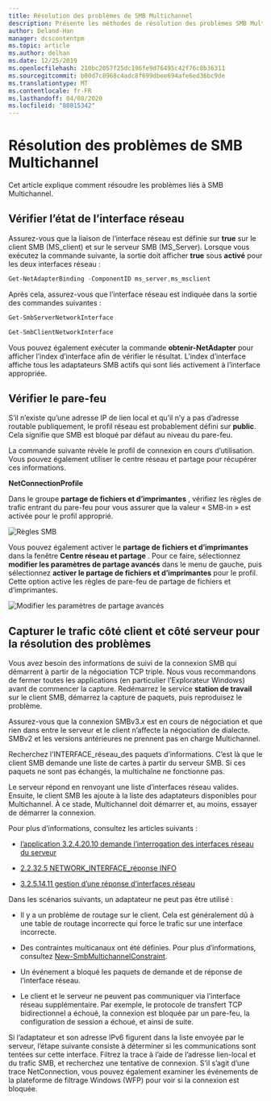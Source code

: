 ```yaml
---
title: Résolution des problèmes de SMB Multichannel
description: Présente les méthodes de résolution des problèmes SMB Multichannel.
author: Deland-Han
manager: dcscontentpm
ms.topic: article
ms.author: delhan
ms.date: 12/25/2019
ms.openlocfilehash: 210bc2057f25dc196fe9d76495c42f76c8b36311
ms.sourcegitcommit: b00d7c8968c4adc8f699dbee694afe6ed36bc9de
ms.translationtype: MT
ms.contentlocale: fr-FR
ms.lasthandoff: 04/08/2020
ms.locfileid: "80815342"
---
```

# <a name="smb-multichannel-troubleshooting"></a>Résolution des problèmes de SMB Multichannel

Cet article explique comment résoudre les problèmes liés à SMB Multichannel.

## <a name="check-the-network-interface-status"></a>Vérifier l’état de l’interface réseau

Assurez-vous que la liaison de l’interface réseau est définie sur **true** sur le client SMB (MS\_client) et sur le serveur SMB (MS\_Server). Lorsque vous exécutez la commande suivante, la sortie doit afficher **true** sous **activé** pour les deux interfaces réseau :

```PowerShell
Get-NetAdapterBinding -ComponentID ms_server,ms_msclient
```

Après cela, assurez-vous que l’interface réseau est indiquée dans la sortie des commandes suivantes :

```PowerShell
Get-SmbServerNetworkInterface
```

```PowerShell
Get-SmbClientNetworkInterface
```

Vous pouvez également exécuter la commande **obtenir-NetAdapter** pour afficher l’index d’interface afin de vérifier le résultat. L’index d’interface affiche tous les adaptateurs SMB actifs qui sont liés activement à l’interface appropriée.

## <a name="check-the-firewall"></a>Vérifier le pare-feu

S’il n’existe qu’une adresse IP de lien local et qu’il n’y a pas d’adresse routable publiquement, le profil réseau est probablement défini sur **public**. Cela signifie que SMB est bloqué par défaut au niveau du pare-feu.

La commande suivante révèle le profil de connexion en cours d’utilisation. Vous pouvez également utiliser le centre réseau et partage pour récupérer ces informations.

**NetConnectionProfile**

Dans le groupe **partage de fichiers et d’imprimantes** , vérifiez les règles de trafic entrant du pare-feu pour vous assurer que la valeur « SMB-in » est activée pour le profil approprié.

![Règles SMB](media/smb-multichannel-troubleshooting-1.png)

Vous pouvez également activer le **partage de fichiers et d’imprimantes** dans la fenêtre **Centre réseau et partage** . Pour ce faire, sélectionnez **modifier les paramètres de partage avancés** dans le menu de gauche, puis sélectionnez **activer le partage de fichiers et d’imprimantes** pour le profil. Cette option active les règles de pare-feu de partage de fichiers et d’imprimantes.

![Modifier les paramètres de partage avancés](media/smb-multichannel-troubleshooting-2.png)

## <a name="capture-client-and-server-sided-traffic-for-troubleshooting"></a>Capturer le trafic côté client et côté serveur pour la résolution des problèmes

Vous avez besoin des informations de suivi de la connexion SMB qui démarrent à partir de la négociation TCP triple. Nous vous recommandons de fermer toutes les applications (en particulier l’Explorateur Windows) avant de commencer la capture. Redémarrez le service **station de travail** sur le client SMB, démarrez la capture de paquets, puis reproduisez le problème.

Assurez-vous que la connexion SMBv3.*x* est en cours de négociation et que rien dans entre le serveur et le client n’affecte la négociation de dialecte. SMBv2 et les versions antérieures ne prennent pas en charge Multichannel.

Recherchez l’INTERFACE\_réseau\_des paquets d’informations. C’est là que le client SMB demande une liste de cartes à partir du serveur SMB. Si ces paquets ne sont pas échangés, la multichaîne ne fonctionne pas.

Le serveur répond en renvoyant une liste d’interfaces réseau valides. Ensuite, le client SMB les ajoute à la liste des adaptateurs disponibles pour Multichannel. À ce stade, Multichannel doit démarrer et, au moins, essayer de démarrer la connexion.

Pour plus d’informations, consultez les articles suivants :

- [l’application 3.2.4.20.10 demande l’interrogation des interfaces réseau du serveur](https://docs.microsoft.com/openspecs/windows_protocols/ms-smb2/147adde4-d936-4597-924a-8caa3429c6b0)

- [2.2.32.5 NETWORK\_INTERFACE\_réponse INFO](https://docs.microsoft.com/openspecs/windows_protocols/ms-smb2/fcd862d1-1b85-42df-92b1-e103199f531f)

- [3.2.5.14.11 gestion d’une réponse d’interfaces réseau](https://docs.microsoft.com/openspecs/windows_protocols/ms-smb2/5459722b-1eaa-4ead-b465-284363264cad)

Dans les scénarios suivants, un adaptateur ne peut pas être utilisé :

- Il y a un problème de routage sur le client. Cela est généralement dû à une table de routage incorrecte qui force le trafic sur une interface incorrecte.

- Des contraintes multicanaux ont été définies. Pour plus d’informations, consultez [New-SmbMultichannelConstraint](https://docs.microsoft.com/powershell/module/smbshare/new-smbmultichannelconstraint).

- Un événement a bloqué les paquets de demande et de réponse de l’interface réseau.

- Le client et le serveur ne peuvent pas communiquer via l’interface réseau supplémentaire. Par exemple, le protocole de transfert TCP bidirectionnel a échoué, la connexion est bloquée par un pare-feu, la configuration de session a échoué, et ainsi de suite.

Si l’adaptateur et son adresse IPv6 figurent dans la liste envoyée par le serveur, l’étape suivante consiste à déterminer si les communications sont tentées sur cette interface. Filtrez la trace à l’aide de l’adresse lien-local et du trafic SMB, et recherchez une tentative de connexion. S’il s’agit d’une trace NetConnection, vous pouvez également examiner les événements de la plateforme de filtrage Windows (WFP) pour voir si la connexion est bloquée.
